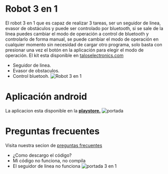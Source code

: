 # Robot 3 en 1
El robot 3 en 1 que es capaz de realizar 3 tareas, ser un seguidor de linea, evasor de obstáculos y puede ser controlado por bluetooth, si se sale de la linea puedes cambiar el modo de operación a control de bluetooth y controlarlo de forma manual, se puede cambiar el modo de operación en cualquier momento sin necesidad de cargar otro programa, solo basta con presionar una vez el botón en la aplicación para elegir el modo de operación.
El kit esta disponible en [taloselectronics.com](http://https://www.taloselectronics.com/products/kit-para-armar-robot-3-en-1-para-arduino-tutorial-codigo-app "taloselectronics.com ")
- Seguidor de linea.
- Evasor de obstaculos.
- Control bluetooh.
![Robot 3 en 1](https://cdn.shopify.com/s/files/1/0020/8027/6524/products/IMG_7084_1800x1800.JPG?v=1561414357 "Robot 3 en 1")
# Aplicación android
La aplicacion esta disponible en la [**playstore.**](http://https://play.google.com/store/apps/details?id=appinventor.ai_Rafa_lozano_rolon.Robot_3N1&hl=es "playstore")
![portada](https://raw.githubusercontent.com/TalosElectronics1/Robot-3-en-1/master/Diagramas/3n1.jpg)

# Preguntas frecuentes
Visita nuestra secion de [preguntas frecuentes](https://www.taloselectronics.com/blogs/tutoriales/faq-kit-3-en-1)
- ¿Como descargo el código?
- Mi código no funciona, no compila
- El seguidor de linea no funciona
![portada 3 en 1](https://raw.githubusercontent.com/TalosElectronics1/Robot-3-en-1/master/Diagramas/portada_faq_3n1.png "portada 3 en 1")

